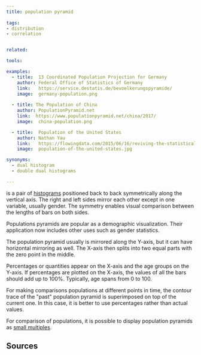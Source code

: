 ```yaml
---
title: population pyramid
  
tags:
- distribution
- correlation


related:

tools:

examples:
  - title:  13 Coordinated Population Projection for Germany
    author: Federal Office of Statistics of Germany
    link:   https://service.destatis.de/bevoelkerungspyramide/
    image:  germany-population.png
  
  - title: The Population of China
    author: PopulationPyramid.net
    link:  https://www.populationpyramid.net/china/2017/
    image:  china-population.png

  - title:  Population of the United States
    author: Nathan Yau
    link:   https://flowingdata.com/2015/06/16/reviving-the-statistical-atlas-of-the-united-states-with-new-data
    image:  population-of-the-united-states.jpg

synonyms:
  - dual histogram
  - double dual histograms

---
```


is a pair of [histograms](/histogram) positioned back to back symmetrically along the vertical axis. The right and left sides mirror each other except in one variable, usually gender. The symmetry enables visual comparison between the lengths of bars on both sides.

<!--more-->
Populations pyramids are popular as a demographic visualization. Their application now includes other uses such as gender statistics. 

The population pyramid usually is mirrored along the Y-axis, but it can have horizontal mirroring as well. The X-axis then splits into two equal parts with the zero point in the middle. 

Percentages or quantities appear on the X-axis and the age groups on the Y-axis. If percentages are plotted on the X-axis, the values of all the bars should add up to 100%. Typically, age spans from 0 to 100.

For making comparisons populations at different points in time, the contour trace of the "past" population pyramid is superimposed on top of the current one. In this case, it is better to use percentages rather than actual values.

For comparison of populations, it is possible to display population pyramids as [small multiples](/small-multiples).

## Sources
[^wilkinson]: Wilkinson, Leland. [*The Grammar of Graphics.*]((https://books.google.com/books?hl=en&lr=&id=_kRX4LoFfGQC)) Springer Science & Business Media, 2005. pp.340-341.
